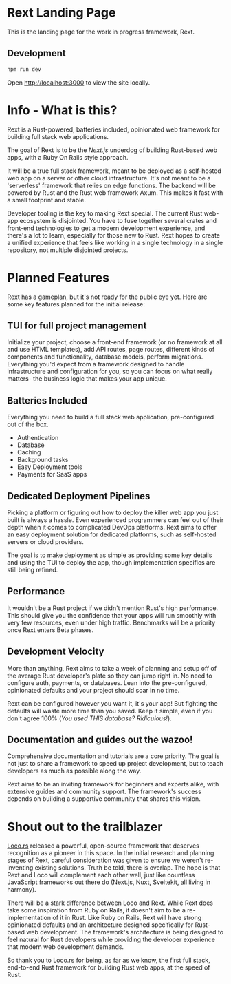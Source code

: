 # Rext Landing Page

This is the landing page for the work in progress framework, Rext.

## Development

```bash
npm run dev
```

Open [http://localhost:3000](http://localhost:3000) to view the site locally.

# Info - What is this?

Rext is a Rust-powered, batteries included, opinionated web framework for building full stack web applications.

The goal of Rext is to be the *Next.js* underdog of building Rust-based web apps, with a Ruby On Rails style approach.

It will be a true full stack framework, meant to be deployed as a self-hosted web app on a server or other cloud infrastructure. It's not meant to be a 'serverless' framework that relies on edge functions. The backend will be powered by Rust and the Rust web framework Axum. This makes it fast with a small footprint and stable.

Developer tooling is the key to making Rext special. The current Rust web-app ecosystem is disjointed. You have to fuse together several crates and front-end technologies to get a modern development experience, and there's a lot to learn, especially for those new to Rust. Rext hopes to create a unified experience that feels like working in a single technology in a single repository, not multiple disjointed projects.

# Planned Features

Rext has a gameplan, but it's not ready for the public eye yet. Here are some key features planned for the initial release:

## TUI for full project management

Initialize your project, choose a front-end framework (or no framework at all and use HTML templates), add API routes, page routes, different kinds of components and functionality, database models, perform migrations. Everything you'd expect from a framework designed to handle infrastructure and configuration for you, so you can focus on what really matters- the business logic that makes your app unique.

## Batteries Included

Everything you need to build a full stack web application, pre-configured out of the box.
- Authentication
- Database
- Caching
- Background tasks
- Easy Deployment tools
- Payments for SaaS apps

## Dedicated Deployment Pipelines

Picking a platform or figuring out how to deploy the killer web app you just built is always a hassle. Even experienced programmers can feel out of their depth when it comes to complicated DevOps platforms. Rext aims to offer an easy deployment solution for dedicated platforms, such as self-hosted servers or cloud providers.

The goal is to make deployment as simple as providing some key details and using the TUI to deploy the app, though implementation specifics are still being refined.

## Performance

It wouldn't be a Rust project if we didn't mention Rust's high performance. This should give you the confidence that your apps will run smoothly with very few resources, even under high traffic. Benchmarks will be a priority once Rext enters Beta phases.

## Development Velocity

More than anything, Rext aims to take a week of planning and setup off of the average Rust developer's plate so they can jump right in. No need to configure auth, payments, or databases. Lean into the pre-configured, opinionated defaults and your project should soar in no time.

Rext can be configured however you want it, it's your app! But fighting the defaults will waste more time than you saved. Keep it simple, even if you don't agree 100% (*You used THIS database? Ridiculous!*).

## Documentation and guides out the wazoo!

Comprehensive documentation and tutorials are a core priority. The goal is not just to share a framework to speed up project development, but to teach developers as much as possible along the way.

Rext aims to be an inviting framework for beginners and experts alike, with extensive guides and community support. The framework's success depends on building a supportive community that shares this vision.

# Shout out to the trailblazer

[Loco.rs](https://loco.rs) released a powerful, open-source framework that deserves recognition as a pioneer in this space. In the initial research and planning stages of Rext, careful consideration was given to ensure we weren't re-inventing existing solutions. Truth be told, there is overlap. The hope is that Rext and Loco will complement each other well, just like countless JavaScript frameworks out there do (Next.js, Nuxt, Sveltekit, all living in harmony).

There will be a stark difference between Loco and Rext. While Rext does take some inspiration from Ruby on Rails, it doesn't aim to be a re-implementation of it in Rust. Like Ruby on Rails, Rext will have strong opinionated defaults and an architecture designed specifically for Rust-based web development. The framework's architecture is being designed to feel natural for Rust developers while providing the developer experience that modern web development demands.

So thank you to Loco.rs for being, as far as we know, the first full stack, end-to-end Rust framework for building Rust web apps, at the speed of Rust.